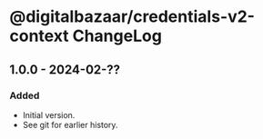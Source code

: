 # @digitalbazaar/credentials-v2-context ChangeLog

## 1.0.0 - 2024-02-??

### Added
- Initial version.
- See git for earlier history.
